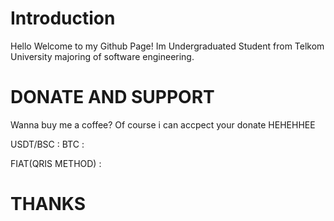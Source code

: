 # Introduction
Hello Welcome to my Github Page! Im Undergraduated Student from Telkom University majoring of software engineering.


# DONATE AND SUPPORT
Wanna buy me a coffee?
Of course i can accpect your donate HEHEHHEE

USDT/BSC : 
BTC : 

FIAT(QRIS METHOD) : 


# THANKS
